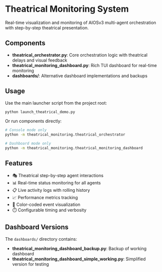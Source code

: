 # Theatrical Monitoring System

Real-time visualization and monitoring of AIOSv3 multi-agent orchestration with step-by-step theatrical presentation.

## Components

- **theatrical_orchestrator.py**: Core orchestration logic with theatrical delays and visual feedback
- **theatrical_monitoring_dashboard.py**: Rich TUI dashboard for real-time monitoring
- **dashboards/**: Alternative dashboard implementations and backups

## Usage

Use the main launcher script from the project root:

```bash
python launch_theatrical_demo.py
```

Or run components directly:

```bash
# Console mode only
python -m theatrical_monitoring.theatrical_orchestrator

# Dashboard mode only  
python -m theatrical_monitoring.theatrical_monitoring_dashboard
```

## Features

- 🎭 Theatrical step-by-step agent interactions
- 📊 Real-time status monitoring for all agents
- 📋 Live activity logs with rolling history
- 📈 Performance metrics tracking
- 🎨 Color-coded event visualization
- ⏱️ Configurable timing and verbosity

## Dashboard Versions

The `dashboards/` directory contains:
- **theatrical_monitoring_dashboard_backup.py**: Backup of working dashboard
- **theatrical_monitoring_dashboard_simple_working.py**: Simplified version for testing